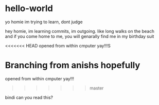 # hello-world
yo homie im trying to learn, dont judge

hey homie, im learning commits, im outgoing. like long walks on the beach and if you come home to me, you will genarally find me in my birthday suit


<<<<<<< HEAD
opened from within cmputer yay!!!S


Branching from anishs hopefully
=======
opened from within cmputer yay!!!
>>>>>>> master

bindi can you read this?